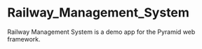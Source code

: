# Railway_Management_System

Railway Management System is a demo app for the Pyramid web framework. 
